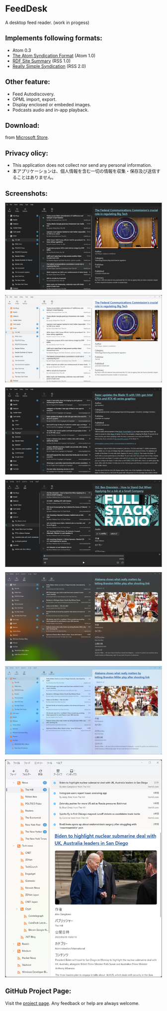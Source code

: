 
# FeedDesk
A desktop feed reader. (work in progess)

## Implements following formats:  

* Atom 0.3
* [The Atom Syndication Format](https://tools.ietf.org/html/rfc4287) (Atom 1.0)
* [RDF Site Summary](https://www.w3.org/2001/09/rdfprimer/rss.html) (RSS 1.0)
* [Really Simple Syndication](https://validator.w3.org/feed/docs/rss2.html) (RSS 2.0)

## Other feature:
* Feed Autodiscovery.
* OPML import, export.
* Display enclosed or embeded images.
* Podcasts audio and in-app playback.

## Download:

from [Microsoft Store](https://www.microsoft.com/store/apps/9PGDGKFSV6L9).


## Privacy olicy:
* This application does not collect nor send any personal information.
* 本アプリケーションは、個人情報を含む一切の情報を収集・保存及び送信することはありません。

## Screenshots:

![FeedDesk](https://github.com/torum/BlogWrite/blob/master/docs/images/FeedDesk-Screenshot1-Dark.png?raw=true) 

![FeedDesk](https://github.com/torum/BlogWrite/blob/master/docs/images/FeedDesk-Screenshot1-Light.png?raw=true) 

![FeedDesk](https://github.com/torum/BlogWrite/blob/master/docs/images/FeedDesk-Screenshot1-Dark-Text.png?raw=true) 

![FeedDesk](https://github.com/torum/BlogWrite/blob/master/docs/images/FeedDesk-Screenshot1-Dark-Podcast.png?raw=true) 

![FeedDesk](https://github.com/torum/BlogWrite/blob/master/docs/images/FeedDesk-Screenshot1-Acrylic-Dark.png?raw=true) 

![FeedDesk](https://github.com/torum/BlogWrite/blob/master/docs/images/FeedDesk-Screenshot1-Acrylic-Light.png?raw=true) 

![FeedDesk](https://github.com/torum/BlogWrite/blob/master/docs/images/FeedDesk-Screenshot1-Light-vertical.png?raw=true) 

## GitHub Project Page:

Visit the [project page](https://github.com/torum/BlogWrite/). Any feedback or help are always welcome.
